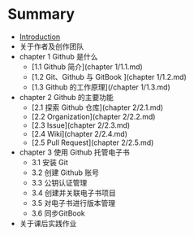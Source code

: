 # Summary

* [Introduction](README.md)
* 关于作者及创作团队
* chapter 1 Github 是什么
  * [1.1 Github 简介](chapter 1/1.1.md)
  * [1.2 Git、Github 与 GitBook ](chapter 1/1.2.md)
  * [1.3 Github 的工作原理](/chapter 1/1.3.md)
* chapter 2 Github 的主要功能
  * [2.1 探索 Github 仓库](chapter 2/2.1.md)
  * [2.2 Organization](chapter 2/2.2.md)
  * [2.3 Issue](chapter 2/2.3.md)
  * [2.4 Wiki](chapter 2/2.4.md)
  * [2.5 Pull Request](chapter 2/2.5.md)
* chapter 3 使用 Github 托管电子书
  * 3.1 安装 Git
  * 3.2 创建 Github 账号
  * 3.3 公钥认证管理
  * 3.4 创建并关联电子书项目
  * 3.5 对电子书进行版本管理
  * 3.6 同步GitBook
* 关于课后实践作业

